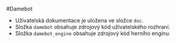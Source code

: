 #Damebot
- Uživatelská dokumentace je uložena ve složce `doc`.
- Složka `damebot` obsahuje zdrojový kód uživatelského rozhraní.
- Složka `damebot_engine` obsahuje zdrojový kód herního enginu.
